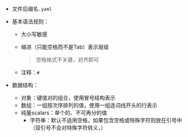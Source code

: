 + 文件后缀名`.yaml`

+ 基本语法规则：
	+ 大小写敏感
	+ 缩进（只能空格而不是Tab）表示层级
		>空格格式不关键，对齐即可
		
	+ 注释：`#`

+ 数据结构：
	+ 对象：键值对的组合，使用冒号结构表示
	+ 数组：一组按次序排列的值，使用一组连词线开头的行表示
	+ 纯量scalars：单个的、不可再分的值
		+ 字符串：默认不适用空格，如果包含空格或特殊字符则放在引号中（双引号不会对特殊字符转义，）